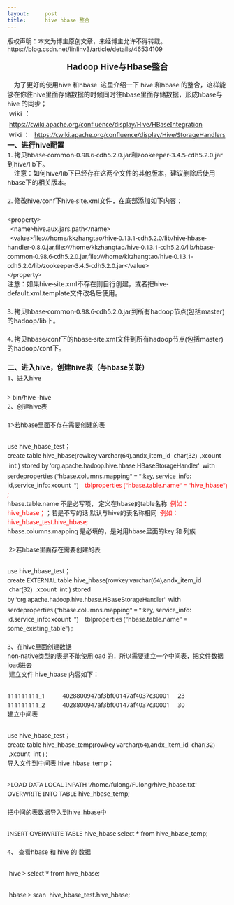 ```yaml
---
layout:     post
title:      hive hbase 整合
---
```

<div id="article_content" class="article_content clearfix csdn-tracking-statistics" data-pid="blog" data-mod="popu_307" data-dsm="post">
								<div class="article-copyright">
					版权声明：本文为博主原创文章，未经博主允许不得转载。					https://blog.csdn.net/linlinv3/article/details/46534109				</div>
								            <link rel="stylesheet" href="https://csdnimg.cn/release/phoenix/template/css/ck_htmledit_views-f76675cdea.css">
						<div class="htmledit_views" id="content_views">
                
<div style="font-family:'Microsoft YaHei UI', 'Microsoft YaHei', SimSun, 'Segoe UI', Tahoma, Helvetica, sans-serif, 'Microsoft YaHei', Georgia, Helvetica, Arial, sans-serif, '宋体', PMingLiU, serif;font-size:14px;line-height:21px;">
 </div>
<div style="font-family:'Microsoft YaHei UI', 'Microsoft YaHei', SimSun, 'Segoe UI', Tahoma, Helvetica, sans-serif, 'Microsoft YaHei', Georgia, Helvetica, Arial, sans-serif, '宋体', PMingLiU, serif;font-size:14px;line-height:21px;text-align:center;">
<strong><span style="font-size:14pt;">Hadoop Hive与Hbase整合</span></strong></div>
<div style="font-family:'Microsoft YaHei UI', 'Microsoft YaHei', SimSun, 'Segoe UI', Tahoma, Helvetica, sans-serif, 'Microsoft YaHei', Georgia, Helvetica, Arial, sans-serif, '宋体', PMingLiU, serif;font-size:14px;line-height:21px;">
<br></div>
<div style="font-family:'Microsoft YaHei UI', 'Microsoft YaHei', SimSun, 'Segoe UI', Tahoma, Helvetica, sans-serif, 'Microsoft YaHei', Georgia, Helvetica, Arial, sans-serif, '宋体', PMingLiU, serif;font-size:14px;line-height:21px;">
<span style="font-family:'Microsoft YaHei UI';font-size:10.5pt;line-height:1.5;"><span style="font-size:11pt;">    </span></span><span style="font-size:11pt;">为了更好的使用hive 和hbase  这里介绍一下 hive 和hbase 的整合，这样能够在你往hive里面存储数据的时候同时往hbase里面存储数据，形成hbase与hive 的同步； </span></div>
<div style="font-family:'Microsoft YaHei UI', 'Microsoft YaHei', SimSun, 'Segoe UI', Tahoma, Helvetica, sans-serif, 'Microsoft YaHei', Georgia, Helvetica, Arial, sans-serif, '宋体', PMingLiU, serif;font-size:14px;line-height:21px;">
<span style="font-size:10.5pt;line-height:1.5;"><span style="font-size:12pt;"> wiki ：  </span></span><a href="https://cwiki.apache.org/confluence/display/Hive/HBaseIntegration" rel="nofollow" style="font-size:10.5pt;line-height:1.5;">https://cwiki.apache.org/confluence/display/Hive/HBaseIntegration</a></div>
<div style="font-family:'Microsoft YaHei UI', 'Microsoft YaHei', SimSun, 'Segoe UI', Tahoma, Helvetica, sans-serif, 'Microsoft YaHei', Georgia, Helvetica, Arial, sans-serif, '宋体', PMingLiU, serif;font-size:14px;line-height:21px;">
 <span style="font-size:16px;line-height:24px;">wiki </span>：   <a href="https://cwiki.apache.org/confluence/display/Hive/StorageHandlers" rel="nofollow" style="font-size:10.5pt;line-height:1.5;">https://cwiki.apache.org/confluence/display/Hive/StorageHandlers</a> <br></div>
<div style="font-family:'Microsoft YaHei UI', 'Microsoft YaHei', SimSun, 'Segoe UI', Tahoma, Helvetica, sans-serif, 'Microsoft YaHei', Georgia, Helvetica, Arial, sans-serif, '宋体', PMingLiU, serif;font-size:14px;line-height:21px;">
<span style="font-size:10.5pt;line-height:1.5;"><span style="font-size:11pt;"><strong><span style="font-size:12pt;">一、进行hive配置</span></strong></span></span></div>
<div style="font-family:'Microsoft YaHei UI', 'Microsoft YaHei', SimSun, 'Segoe UI', Tahoma, Helvetica, sans-serif, 'Microsoft YaHei', Georgia, Helvetica, Arial, sans-serif, '宋体', PMingLiU, serif;font-size:14px;line-height:21px;">
<span style="font-size:11pt;">1. 拷贝hbase-common-0.98.6-cdh5.2.0.jar和zookeeper-3.4.5-cdh5.2.0.jar到hive/lib下。 </span></div>
<div style="font-family:'Microsoft YaHei UI', 'Microsoft YaHei', SimSun, 'Segoe UI', Tahoma, Helvetica, sans-serif, 'Microsoft YaHei', Georgia, Helvetica, Arial, sans-serif, '宋体', PMingLiU, serif;font-size:14px;line-height:21px;">
<span style="font-size:11pt;">    注意：如何hive/lib下已经存在这两个文件的其他版本，建议删除后使用hbase下的相关版本。</span></div>
<div style="font-family:'Microsoft YaHei UI', 'Microsoft YaHei', SimSun, 'Segoe UI', Tahoma, Helvetica, sans-serif, 'Microsoft YaHei', Georgia, Helvetica, Arial, sans-serif, '宋体', PMingLiU, serif;font-size:14px;line-height:21px;">
<span style="font-size:11pt;">   </span></div>
<div style="font-family:'Microsoft YaHei UI', 'Microsoft YaHei', SimSun, 'Segoe UI', Tahoma, Helvetica, sans-serif, 'Microsoft YaHei', Georgia, Helvetica, Arial, sans-serif, '宋体', PMingLiU, serif;font-size:14px;line-height:21px;">
<span style="font-size:11pt;">2. 修改hive/conf下hive-site.xml文件，在底部添加如下内容： </span></div>
<div style="font-family:'Microsoft YaHei UI', 'Microsoft YaHei', SimSun, 'Segoe UI', Tahoma, Helvetica, sans-serif, 'Microsoft YaHei', Georgia, Helvetica, Arial, sans-serif, '宋体', PMingLiU, serif;font-size:14px;line-height:21px;">
<pre class="prettyprint prettyprinted" style="font-family:Consolas, Menlo, Monaco, 'Lucida Console', 'Liberation Mono', 'DejaVu Sans Mono', 'Bitstream Vera Sans Mono', 'Courier New', monospace, serif;background-color:rgb(225,225,225);overflow:auto;font-size:.8em;line-height:1.5em;"><code class="prettyprint" style="font-family:Consolas, Menlo, Monaco, 'Lucida Console', 'Liberation Mono', 'DejaVu Sans Mono', 'Bitstream Vera Sans Mono', 'Courier New', monospace, serif;background-color:rgb(247,247,247);display:block;"></code></pre><div style="font-family:'Microsoft YaHei UI', 'Microsoft YaHei', SimSun, 'Segoe UI', Tahoma, Helvetica, sans-serif, 'Microsoft YaHei', Georgia, Helvetica, Arial, sans-serif, '宋体', PMingLiU, serif;font-size:14px;line-height:21px;"><span style="font-size:11pt;">&lt;property&gt; </span></div><div style="font-family:'Microsoft YaHei UI', 'Microsoft YaHei', SimSun, 'Segoe UI', Tahoma, Helvetica, sans-serif, 'Microsoft YaHei', Georgia, Helvetica, Arial, sans-serif, '宋体', PMingLiU, serif;font-size:14px;line-height:21px;">  &lt;name&gt;hive.aux.jars.path&lt;/name&gt;  </div><div style="font-family:'Microsoft YaHei UI', 'Microsoft YaHei', SimSun, 'Segoe UI', Tahoma, Helvetica, sans-serif, 'Microsoft YaHei', Georgia, Helvetica, Arial, sans-serif, '宋体', PMingLiU, serif;font-size:14px;line-height:21px;">  &lt;value&gt;file:///home/kkzhangtao/hive-0.13.1-cdh5.2.0/lib/hive-hbase-handler-0.8.0.jar,file:///home/kkzhangtao/hive-0.13.1-cdh5.2.0/lib/hbase-common-0.98.6-cdh5.2.0.jar,file:///home/kkzhangtao/hive-0.13.1-cdh5.2.0/lib/zookeeper-3.4.5-cdh5.2.0.jar&lt;/value&gt; </div><div style="font-family:'Microsoft YaHei UI', 'Microsoft YaHei', SimSun, 'Segoe UI', Tahoma, Helvetica, sans-serif, 'Microsoft YaHei', Georgia, Helvetica, Arial, sans-serif, '宋体', PMingLiU, serif;font-size:14px;line-height:21px;">&lt;/property&gt;</div>
</div>
<div style="font-family:'Microsoft YaHei UI', 'Microsoft YaHei', SimSun, 'Segoe UI', Tahoma, Helvetica, sans-serif, 'Microsoft YaHei', Georgia, Helvetica, Arial, sans-serif, '宋体', PMingLiU, serif;font-size:14px;line-height:21px;">
<span style="font-size:11pt;">注意：如果hive-site.xml不存在则自行创建，或者把hive-default.xml.template文件改名后使用。</span></div>
<div style="font-family:'Microsoft YaHei UI', 'Microsoft YaHei', SimSun, 'Segoe UI', Tahoma, Helvetica, sans-serif, 'Microsoft YaHei', Georgia, Helvetica, Arial, sans-serif, '宋体', PMingLiU, serif;font-size:14px;line-height:21px;">
<span style="font-size:11pt;"> </span></div>
<div style="font-family:'Microsoft YaHei UI', 'Microsoft YaHei', SimSun, 'Segoe UI', Tahoma, Helvetica, sans-serif, 'Microsoft YaHei', Georgia, Helvetica, Arial, sans-serif, '宋体', PMingLiU, serif;font-size:14px;line-height:21px;">
<span style="font-size:11pt;">3. 拷贝hbase-common-0.98.6-cdh5.2.0.jar到所有hadoop节点(包括master)的hadoop/lib下。</span></div>
<div style="font-family:'Microsoft YaHei UI', 'Microsoft YaHei', SimSun, 'Segoe UI', Tahoma, Helvetica, sans-serif, 'Microsoft YaHei', Georgia, Helvetica, Arial, sans-serif, '宋体', PMingLiU, serif;font-size:14px;line-height:21px;">
<span style="font-size:11pt;"> </span></div>
<div style="font-family:'Microsoft YaHei UI', 'Microsoft YaHei', SimSun, 'Segoe UI', Tahoma, Helvetica, sans-serif, 'Microsoft YaHei', Georgia, Helvetica, Arial, sans-serif, '宋体', PMingLiU, serif;font-size:14px;line-height:21px;">
<span style="font-size:11pt;">4. 拷贝hbase/conf下的hbase-site.xml文件到所有hadoop节点(包括master)的hadoop/conf下。</span></div>
<div style="font-family:'Microsoft YaHei UI', 'Microsoft YaHei', SimSun, 'Segoe UI', Tahoma, Helvetica, sans-serif, 'Microsoft YaHei', Georgia, Helvetica, Arial, sans-serif, '宋体', PMingLiU, serif;font-size:14px;line-height:21px;">
<span style="font-size:11pt;"><br></span></div>
<div style="font-family:'Microsoft YaHei UI', 'Microsoft YaHei', SimSun, 'Segoe UI', Tahoma, Helvetica, sans-serif, 'Microsoft YaHei', Georgia, Helvetica, Arial, sans-serif, '宋体', PMingLiU, serif;font-size:14px;line-height:21px;">
<strong><span style="font-size:12pt;">二、进入hive，</span><span style="font-size:10.5pt;line-height:1.5;"><span style="font-size:12pt;">创建hive表（与hbase关联）</span></span><span style="font-size:11pt;line-height:1.5;"><span style="font-size:12pt;"> </span></span></strong></div>
<div style="font-family:'Microsoft YaHei UI', 'Microsoft YaHei', SimSun, 'Segoe UI', Tahoma, Helvetica, sans-serif, 'Microsoft YaHei', Georgia, Helvetica, Arial, sans-serif, '宋体', PMingLiU, serif;font-size:14px;line-height:21px;">
1、进入hive<strong><span style="font-size:11pt;line-height:1.5;"><span style="font-size:12pt;"><br></span></span></strong></div>
<div style="font-family:'Microsoft YaHei UI', 'Microsoft YaHei', SimSun, 'Segoe UI', Tahoma, Helvetica, sans-serif, 'Microsoft YaHei', Georgia, Helvetica, Arial, sans-serif, '宋体', PMingLiU, serif;font-size:14px;line-height:21px;">
<pre class="prettyprint prettyprinted" style="font-family:Consolas, Menlo, Monaco, 'Lucida Console', 'Liberation Mono', 'DejaVu Sans Mono', 'Bitstream Vera Sans Mono', 'Courier New', monospace, serif;background-color:rgb(225,225,225);overflow:auto;font-size:.8em;line-height:1.5em;"><code class="prettyprint" style="font-family:Consolas, Menlo, Monaco, 'Lucida Console', 'Liberation Mono', 'DejaVu Sans Mono', 'Bitstream Vera Sans Mono', 'Courier New', monospace, serif;background-color:rgb(247,247,247);display:block;"></code></pre><div style="font-family:'Microsoft YaHei UI', 'Microsoft YaHei', SimSun, 'Segoe UI', Tahoma, Helvetica, sans-serif, 'Microsoft YaHei', Georgia, Helvetica, Arial, sans-serif, '宋体', PMingLiU, serif;font-size:14px;line-height:21px;">&gt; bin/hive -hive<span style="font-size:10.5pt;line-height:1.5;">  </span></div>
</div>
<div style="font-family:'Microsoft YaHei UI', 'Microsoft YaHei', SimSun, 'Segoe UI', Tahoma, Helvetica, sans-serif, 'Microsoft YaHei', Georgia, Helvetica, Arial, sans-serif, '宋体', PMingLiU, serif;font-size:14px;line-height:21px;">
2、创建hive表</div>
<div style="font-family:'Microsoft YaHei UI', 'Microsoft YaHei', SimSun, 'Segoe UI', Tahoma, Helvetica, sans-serif, 'Microsoft YaHei', Georgia, Helvetica, Arial, sans-serif, '宋体', PMingLiU, serif;font-size:14px;line-height:21px;">
<br></div>
<div style="font-family:'Microsoft YaHei UI', 'Microsoft YaHei', SimSun, 'Segoe UI', Tahoma, Helvetica, sans-serif, 'Microsoft YaHei', Georgia, Helvetica, Arial, sans-serif, '宋体', PMingLiU, serif;font-size:14px;line-height:21px;">
1&gt;若hbase里面不存在需要创建的表</div>
<div style="font-family:'Microsoft YaHei UI', 'Microsoft YaHei', SimSun, 'Segoe UI', Tahoma, Helvetica, sans-serif, 'Microsoft YaHei', Georgia, Helvetica, Arial, sans-serif, '宋体', PMingLiU, serif;font-size:14px;line-height:21px;">
<pre class="prettyprint prettyprinted" style="background-color:rgb(225,225,225);overflow:auto;"><code class="prettyprint" style="background-color:rgb(247,247,247);display:block;"></code></pre><div><span style="font-family:'Microsoft YaHei UI', 'Microsoft YaHei', SimSun, 'Segoe UI', Tahoma, Helvetica, sans-serif, 'Microsoft YaHei', Georgia, Helvetica, Arial, sans-serif, '宋体', PMingLiU, serif;">use hive_hbase_test；   </span></div><div><span style="font-family:'Microsoft YaHei UI', 'Microsoft YaHei', SimSun, 'Segoe UI', Tahoma, Helvetica, sans-serif, 'Microsoft YaHei', Georgia, Helvetica, Arial, sans-serif, '宋体', PMingLiU, serif;font-size:10.5pt;line-height:1.5;">create table hive_hbase(rowkey varchar(64),andx_item_id  char(32)  ,xcount  int ) stored by </span><span style="font-family:'Microsoft YaHei UI', 'Microsoft YaHei', SimSun, 'Segoe UI', Tahoma, Helvetica, sans-serif, 'Microsoft YaHei', Georgia, Helvetica, Arial, sans-serif, '宋体', PMingLiU, serif;font-size:10.5pt;line-height:1.5;">'</span><span style="font-size:10.5pt;font-family:Arial;line-height:26px;background-color:rgb(255,255,255);">org.apache.hadoop.hive.hbase.HBaseStorageHandler</span><span style="font-size:10.5pt;line-height:1.5;font-family:'Microsoft YaHei UI', 'Microsoft YaHei', SimSun, 'Segoe UI', Tahoma, Helvetica, sans-serif, 'Microsoft YaHei', Georgia, Helvetica, Arial, sans-serif, '宋体', PMingLiU, serif;">'  with serdeproperties ("hbase.columns.mapping" = ":key, service_info: id,service_info: xcount  ")   <span style="color:#ff0000;"> tblproperties ("hbase.table.name" = "hive_hbase") ;</span></span></div><div>
</div>
</div>
<div style="font-family:'Microsoft YaHei UI', 'Microsoft YaHei', SimSun, 'Segoe UI', Tahoma, Helvetica, sans-serif, 'Microsoft YaHei', Georgia, Helvetica, Arial, sans-serif, '宋体', PMingLiU, serif;font-size:14px;line-height:21px;">
hbase.table.name 不是必写项， 定义在hbase的table名称  <span style="color:rgb(255,0,0);font-size:10.5pt;line-height:1.5;">例如：hive_hbase；</span><span style="font-size:10.5pt;line-height:1.5;">；若是不写的话 默认与hive的表名称相同</span><span style="font-size:10.5pt;line-height:1.5;color:rgb(255,0,0);"> 
 例如：hive_hbase_test.hive_hbase;</span></div>
<div style="font-family:'Microsoft YaHei UI', 'Microsoft YaHei', SimSun, 'Segoe UI', Tahoma, Helvetica, sans-serif, 'Microsoft YaHei', Georgia, Helvetica, Arial, sans-serif, '宋体', PMingLiU, serif;font-size:14px;line-height:21px;">
hbase.columns.mapping 是必填的，是对用hbase里面的key 和 列族</div>
<div style="font-family:'Microsoft YaHei UI', 'Microsoft YaHei', SimSun, 'Segoe UI', Tahoma, Helvetica, sans-serif, 'Microsoft YaHei', Georgia, Helvetica, Arial, sans-serif, '宋体', PMingLiU, serif;font-size:14px;line-height:21px;">
<br></div>
<div style="font-family:'Microsoft YaHei UI', 'Microsoft YaHei', SimSun, 'Segoe UI', Tahoma, Helvetica, sans-serif, 'Microsoft YaHei', Georgia, Helvetica, Arial, sans-serif, '宋体', PMingLiU, serif;font-size:14px;line-height:21px;">
 2&gt;若hbase里面存在需要创建的表</div>
<div style="font-family:'Microsoft YaHei UI', 'Microsoft YaHei', SimSun, 'Segoe UI', Tahoma, Helvetica, sans-serif, 'Microsoft YaHei', Georgia, Helvetica, Arial, sans-serif, '宋体', PMingLiU, serif;font-size:14px;line-height:21px;">
<pre class="prettyprint prettyprinted" style="background-color:rgb(225,225,225);overflow:auto;"><code class="prettyprint" style="background-color:rgb(247,247,247);display:block;"></code></pre><div><span style="font-family:'Microsoft YaHei UI', 'Microsoft YaHei', SimSun, 'Segoe UI', Tahoma, Helvetica, sans-serif, 'Microsoft YaHei', Georgia, Helvetica, Arial, sans-serif, '宋体', PMingLiU, serif;">use hive_hbase_test；   </span></div><div><span style="font-family:'Microsoft YaHei UI', 'Microsoft YaHei', SimSun, 'Segoe UI', Tahoma, Helvetica, sans-serif, 'Microsoft YaHei', Georgia, Helvetica, Arial, sans-serif, '宋体', PMingLiU, serif;font-size:10.5pt;line-height:1.5;">create </span><span style="font-family:'Microsoft YaHei UI', 'Microsoft YaHei', SimSun, 'Segoe UI', Tahoma, Helvetica, sans-serif, 'Microsoft YaHei', Georgia, Helvetica, Arial, sans-serif, '宋体', PMingLiU, serif;">EXTERNAL </span><span style="font-size:10.5pt;line-height:1.5;font-family:'Microsoft YaHei UI', 'Microsoft YaHei', SimSun, 'Segoe UI', Tahoma, Helvetica, sans-serif, 'Microsoft YaHei', Georgia, Helvetica, Arial, sans-serif, '宋体', PMingLiU, serif;">table hive_hbase(rowkey varchar(64),andx_item_id  char(32)  ,xcount  int ) stored by </span><span style="font-size:10.5pt;line-height:1.5;font-family:'Microsoft YaHei UI', 'Microsoft YaHei', SimSun, 'Segoe UI', Tahoma, Helvetica, sans-serif, 'Microsoft YaHei', Georgia, Helvetica, Arial, sans-serif, '宋体', PMingLiU, serif;">'</span><span style="font-size:10.5pt;font-family:Arial;line-height:26px;background-color:rgb(255,255,255);">org.apache.hadoop.hive.hbase.HBaseStorageHandler</span><span style="font-family:'Microsoft YaHei UI', 'Microsoft YaHei', SimSun, 'Segoe UI', Tahoma, Helvetica, sans-serif, 'Microsoft YaHei', Georgia, Helvetica, Arial, sans-serif, '宋体', PMingLiU, serif;"><span style="font-size:10.5pt;line-height:1.5;">'  with serdeproperties ("hbase.columns.mapping" = ":key, service_info: id,service_info: xcount  ")   </span></span><span style="color:#ff0000;font-family:'Microsoft YaHei UI', 'Microsoft YaHei', SimSun, 'Segoe UI', Tahoma, Helvetica, sans-serif, 'Microsoft YaHei', Georgia, Helvetica, Arial, sans-serif, '宋体', PMingLiU, serif;font-size:10.5pt;line-height:1.5;"> </span><span style="color:#282828;"><span style="font-family:'Microsoft YaHei UI', 'Microsoft YaHei', SimSun, 'Segoe UI', Tahoma, Helvetica, sans-serif, 'Microsoft YaHei', Georgia, Helvetica, Arial, sans-serif, '宋体', PMingLiU, serif;"><span style="font-size:10.5pt;line-height:1.5;">tblproperties ("hbase.table.name" = </span>some_existing_table<span style="font-size:10.5pt;line-height:1.5;">") ;</span></span></span></div><div>
</div>
</div>
<div style="font-family:'Microsoft YaHei UI', 'Microsoft YaHei', SimSun, 'Segoe UI', Tahoma, Helvetica, sans-serif, 'Microsoft YaHei', Georgia, Helvetica, Arial, sans-serif, '宋体', PMingLiU, serif;font-size:14px;line-height:21px;">
<br></div>
<div style="font-family:'Microsoft YaHei UI', 'Microsoft YaHei', SimSun, 'Segoe UI', Tahoma, Helvetica, sans-serif, 'Microsoft YaHei', Georgia, Helvetica, Arial, sans-serif, '宋体', PMingLiU, serif;font-size:14px;line-height:21px;">
3、在hive里面创建数据</div>
<div style="font-family:'Microsoft YaHei UI', 'Microsoft YaHei', SimSun, 'Segoe UI', Tahoma, Helvetica, sans-serif, 'Microsoft YaHei', Georgia, Helvetica, Arial, sans-serif, '宋体', PMingLiU, serif;font-size:14px;line-height:21px;">
<div>non-native类型的表是不能使用load 的，所以需要建立一个中间表，把文件数据load进去<span style="font-size:10.5pt;line-height:1.5;"><br></span></div>
<span style="font-size:10.5pt;line-height:1.5;"> 建立文件 hive_hbase 内容如下： </span></div>
<div style="font-family:'Microsoft YaHei UI', 'Microsoft YaHei', SimSun, 'Segoe UI', Tahoma, Helvetica, sans-serif, 'Microsoft YaHei', Georgia, Helvetica, Arial, sans-serif, '宋体', PMingLiU, serif;font-size:14px;line-height:21px;">
<pre class="prettyprint prettyprinted" style="background-color:rgb(225,225,225);overflow:auto;"><code class="prettyprint" style="background-color:rgb(247,247,247);display:block;"></code></pre><div style="font-family:'Microsoft YaHei UI', 'Microsoft YaHei', SimSun, 'Segoe UI', Tahoma, Helvetica, sans-serif, 'Microsoft YaHei', Georgia, Helvetica, Arial, sans-serif, '宋体', PMingLiU, serif;">111111111_1           4028800947af3bf00147af4037c30001     23</div><div style="font-family:'Microsoft YaHei UI', 'Microsoft YaHei', SimSun, 'Segoe UI', Tahoma, Helvetica, sans-serif, 'Microsoft YaHei', Georgia, Helvetica, Arial, sans-serif, '宋体', PMingLiU, serif;">111111111_2           4028800947af3bf00147af4037c30001     30      </div>
</div>
<div style="font-family:'Microsoft YaHei UI', 'Microsoft YaHei', SimSun, 'Segoe UI', Tahoma, Helvetica, sans-serif, 'Microsoft YaHei', Georgia, Helvetica, Arial, sans-serif, '宋体', PMingLiU, serif;font-size:14px;line-height:21px;">
建立中间表</div>
<div style="font-family:'Microsoft YaHei UI', 'Microsoft YaHei', SimSun, 'Segoe UI', Tahoma, Helvetica, sans-serif, 'Microsoft YaHei', Georgia, Helvetica, Arial, sans-serif, '宋体', PMingLiU, serif;font-size:14px;line-height:21px;">
<pre class="prettyprint prettyprinted" style="background-color:rgb(225,225,225);overflow:auto;"><code class="prettyprint" style="background-color:rgb(247,247,247);display:block;"></code></pre><div><span style="font-family:'Microsoft YaHei UI', 'Microsoft YaHei', SimSun, 'Segoe UI', Tahoma, Helvetica, sans-serif, 'Microsoft YaHei', Georgia, Helvetica, Arial, sans-serif, '宋体', PMingLiU, serif;">use hive_hbase_test；   </span></div><div><span style="font-family:'Microsoft YaHei UI', 'Microsoft YaHei', SimSun, 'Segoe UI', Tahoma, Helvetica, sans-serif, 'Microsoft YaHei', Georgia, Helvetica, Arial, sans-serif, '宋体', PMingLiU, serif;font-size:10.5pt;line-height:1.5;">create </span><span style="font-size:10.5pt;line-height:1.5;font-family:'Microsoft YaHei UI', 'Microsoft YaHei', SimSun, 'Segoe UI', Tahoma, Helvetica, sans-serif, 'Microsoft YaHei', Georgia, Helvetica, Arial, sans-serif, '宋体', PMingLiU, serif;">table hive_hbase_temp(rowkey varchar(64),andx_item_id  char(32)  ,xcount  int ) </span><span style="color:#282828;"><span style="font-family:'Microsoft YaHei UI', 'Microsoft YaHei', SimSun, 'Segoe UI', Tahoma, Helvetica, sans-serif, 'Microsoft YaHei', Georgia, Helvetica, Arial, sans-serif, '宋体', PMingLiU, serif;"><span style="font-size:10.5pt;line-height:1.5;"> ;</span></span></span></div>
</div>
<div style="font-family:'Microsoft YaHei UI', 'Microsoft YaHei', SimSun, 'Segoe UI', Tahoma, Helvetica, sans-serif, 'Microsoft YaHei', Georgia, Helvetica, Arial, sans-serif, '宋体', PMingLiU, serif;font-size:14px;line-height:21px;">
导入文件到中间表 hive_hbase_temp：</div>
<div style="font-family:'Microsoft YaHei UI', 'Microsoft YaHei', SimSun, 'Segoe UI', Tahoma, Helvetica, sans-serif, 'Microsoft YaHei', Georgia, Helvetica, Arial, sans-serif, '宋体', PMingLiU, serif;font-size:14px;line-height:21px;">
<div>
<pre class="prettyprint prettyprinted" style="background-color:rgb(225,225,225);overflow:auto;"><code class="prettyprint" style="background-color:rgb(247,247,247);display:block;"></code></pre><div style="font-family:'Microsoft YaHei UI', 'Microsoft YaHei', SimSun, 'Segoe UI', Tahoma, Helvetica, sans-serif, 'Microsoft YaHei', Georgia, Helvetica, Arial, sans-serif, '宋体', PMingLiU, serif;">&gt;LOAD DATA LOCAL INPATH '/home/fulong/Fulong/hive_hbase.txt' OVERWRITE INTO TABLE hive_hbase_temp;</div>
</div>
<div>  </div>
</div>
<div style="font-family:'Microsoft YaHei UI', 'Microsoft YaHei', SimSun, 'Segoe UI', Tahoma, Helvetica, sans-serif, 'Microsoft YaHei', Georgia, Helvetica, Arial, sans-serif, '宋体', PMingLiU, serif;font-size:14px;line-height:21px;">
把中间的表数据导入到hive_hbase中</div>
<div style="font-family:'Microsoft YaHei UI', 'Microsoft YaHei', SimSun, 'Segoe UI', Tahoma, Helvetica, sans-serif, 'Microsoft YaHei', Georgia, Helvetica, Arial, sans-serif, '宋体', PMingLiU, serif;font-size:14px;line-height:21px;">
<pre class="prettyprint prettyprinted" style="background-color:rgb(225,225,225);overflow:auto;"><code class="prettyprint" style="background-color:rgb(247,247,247);display:block;"></code></pre><div style="font-family:'Microsoft YaHei UI', 'Microsoft YaHei', SimSun, 'Segoe UI', Tahoma, Helvetica, sans-serif, 'Microsoft YaHei', Georgia, Helvetica, Arial, sans-serif, '宋体', PMingLiU, serif;"><span style="font-size:10.5pt;line-height:1.5;">INSERT OVERWRITE TABLE hive_hbase select * from hive_hbase_temp;</span><span style="font-size:10.5pt;line-height:1.5;">  </span></div>
</div>
<div style="font-family:'Microsoft YaHei UI', 'Microsoft YaHei', SimSun, 'Segoe UI', Tahoma, Helvetica, sans-serif, 'Microsoft YaHei', Georgia, Helvetica, Arial, sans-serif, '宋体', PMingLiU, serif;font-size:14px;line-height:21px;">
<br></div>
<div style="font-family:'Microsoft YaHei UI', 'Microsoft YaHei', SimSun, 'Segoe UI', Tahoma, Helvetica, sans-serif, 'Microsoft YaHei', Georgia, Helvetica, Arial, sans-serif, '宋体', PMingLiU, serif;font-size:14px;line-height:21px;">
4、 查看hbase 和 hive 的 数据 </div>
<div style="font-family:'Microsoft YaHei UI', 'Microsoft YaHei', SimSun, 'Segoe UI', Tahoma, Helvetica, sans-serif, 'Microsoft YaHei', Georgia, Helvetica, Arial, sans-serif, '宋体', PMingLiU, serif;font-size:14px;line-height:21px;">
<pre class="prettyprint prettyprinted" style="background-color:rgb(225,225,225);overflow:auto;"><code class="prettyprint" style="background-color:rgb(247,247,247);display:block;"></code></pre><div style="font-family:'Microsoft YaHei UI', 'Microsoft YaHei', SimSun, 'Segoe UI', Tahoma, Helvetica, sans-serif, 'Microsoft YaHei', Georgia, Helvetica, Arial, sans-serif, '宋体', PMingLiU, serif;"> hive &gt; <span style="font-size:10.5pt;line-height:1.5;">select * from hive_hbase;</span></div>
</div>
<div style="font-family:'Microsoft YaHei UI', 'Microsoft YaHei', SimSun, 'Segoe UI', Tahoma, Helvetica, sans-serif, 'Microsoft YaHei', Georgia, Helvetica, Arial, sans-serif, '宋体', PMingLiU, serif;font-size:14px;line-height:21px;">
<pre class="prettyprint prettyprinted" style="background-color:rgb(225,225,225);overflow:auto;"><code class="prettyprint" style="background-color:rgb(247,247,247);display:block;"></code></pre><div style="font-family:'Microsoft YaHei UI', 'Microsoft YaHei', SimSun, 'Segoe UI', Tahoma, Helvetica, sans-serif, 'Microsoft YaHei', Georgia, Helvetica, Arial, sans-serif, '宋体', PMingLiU, serif;"> hbase &gt; <span style="font-size:10.5pt;line-height:1.5;">scan  </span><span style="font-size:10.5pt;line-height:1.5;">hive_hbase_test.</span><span style="font-size:10.5pt;line-height:1.5;">hive_hbase;</span></div>
</div>
<div style="font-family:'Microsoft YaHei UI', 'Microsoft YaHei', SimSun, 'Segoe UI', Tahoma, Helvetica, sans-serif, 'Microsoft YaHei', Georgia, Helvetica, Arial, sans-serif, '宋体', PMingLiU, serif;font-size:14px;line-height:21px;">
 </div>
<div style="font-family:'Microsoft YaHei UI', 'Microsoft YaHei', SimSun, 'Segoe UI', Tahoma, Helvetica, sans-serif, 'Microsoft YaHei', Georgia, Helvetica, Arial, sans-serif, '宋体', PMingLiU, serif;font-size:14px;line-height:21px;">
  </div>
<div>
<div id="footer" style="font-family:Arial;font-size:14px;line-height:26px;">
<br></div>
</div>
            </div>
                </div>